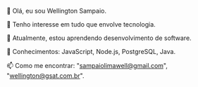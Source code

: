 👋 Olá, eu sou Wellington Sampaio.

👀 Tenho interesse em tudo que envolve tecnologia.

🌱 Atualmente, estou aprendendo desenvolvimento de software.

🚀 Conhecimentos: JavaScript, Node.js, PostgreSQL, Java.

📫 Como me encontrar: "sampaiolimawell@gmail.com", "wellington@gsat.com.br".





<!---
sampaiolimawell/sampaiolimawell is a ✨ special ✨ repository because its `README.md` (this file) appears on your GitHub profile.
You can click the Preview link to take a look at your changes.
--->
